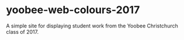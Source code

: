 # yoobee-web-colours-2017
A simple site for displaying student work from the Yoobee Christchurch class of 2017.
